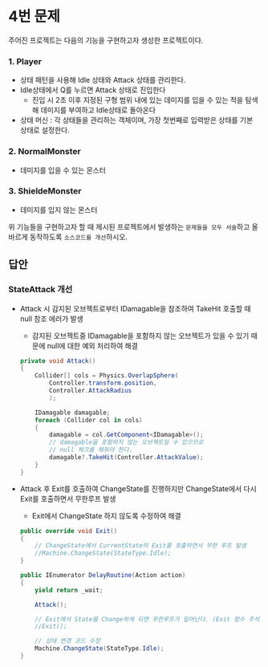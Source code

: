 # 4번 문제

주어진 프로젝트는 다음의 기능을 구현하고자 생성한 프로젝트이다.

### 1. Player
- 상태 패턴을 사용해 Idle 상태와 Attack 상태를 관리한다.
- Idle상태에서 Q를 누르면 Attack 상태로 진입한다
  - 진입 시 2초 이후 지정된 구형 범위 내에 있는 데미지를 입을 수 있는 적을 탐색해 데미지를 부여하고 Idle상태로 돌아온다
- 상태 머신 : 각 상태들을 관리하는 객체이며, 가장 첫번째로 입력받은 상태를 기본 상태로 설정한다.

### 2. NormalMonster
- 데미지를 입을 수 있는 몬스터

### 3. ShieldeMonster
- 데미지를 입지 않는 몬스터

위 기능들을 구현하고자 할 때
제시된 프로젝트에서 발생하는 `문제들을 모두 서술`하고 올바르게 동작하도록 `소스코드를 개선`하시오.

## 답안

### StateAttack 개선
- Attack 시 감지된 오브젝트로부터 IDamagable을 참조하여 TakeHit 호출할 때 null 참조 에러가 발생
  - 감지된 오브젝트중 IDamagable을 포함하지 않는 오브젝트가 있을 수 있기 때문에 null에 대한 예외 처리하여 해결
  ```cs
  private void Attack()
  {
      Collider[] cols = Physics.OverlapSphere(
          Controller.transform.position,
          Controller.AttackRadius
          );

      IDamagable damagable;
      foreach (Collider col in cols)
      {
          damagable = col.GetComponent<IDamagable>();
          // damagable을 포함하지 않는 오브젝트일 수 있으므로 
          // null 체크를 해줘야 한다.
          damagable?.TakeHit(Controller.AttackValue);
      }
  }
  ```

- Attack 후 Exit를 호출하여 ChangeState를 진행하지만 ChangeState에서 다시 Exit를 호출하면서 무한루프 발생
  - Exit에서 ChangeState 하지 않도록 수정하여 해결 
  ```cs
  public override void Exit()
  {
      // ChangeState에서 CurrentState의 Exit를 호출하면서 무한 루프 발생
      //Machine.ChangeState(StateType.Idle);
  }

  public IEnumerator DelayRoutine(Action action)
  {
      yield return _wait;

      Attack();

      // Exit에서 State를 Change하게 되면 무한루프가 일어난다. (Exit 함수 주석 참고)
      //Exit();

      // 상태 변경 코드 수정
      Machine.ChangeState(StateType.Idle);
  }
  ```